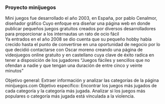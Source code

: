 ### Proyecto minijuegos 

Mini juegos fue desarrollado el año 2003, en España, por pablo Cenalmor, diseñador gráfico 
Cuyo enfoque era diseñar una página web en donde publicar pequeños juegos gratuitos creados por diversos desarrolladores para proporcionar a los internautas un rato de ocio fácil  
Ya entrados en el año 2008 se dio cuenta que su pequeño hobby había crecido hasta el punto de convertirse en una oportunidad de negocio por lo que decidió contactarse con Oscar moreno creando una página de videojuegos online gratuito y en castellano cuya clave de éxito radica en tener a disposición de los jugadores 
“Juegos fáciles y sencillos que no ofendan a nadie y que tengan una duración de entre cinco y veinte minutos”

Objetivo general: Extraer información y analizar las categorías de la página minijuegos.com 
Objetivo específico: Encontrar los juegos más jugados de cada categoría y la categoría más jugada. Analizar si los juegos más populares o categoría más jugada está vinculada a la violencia.
